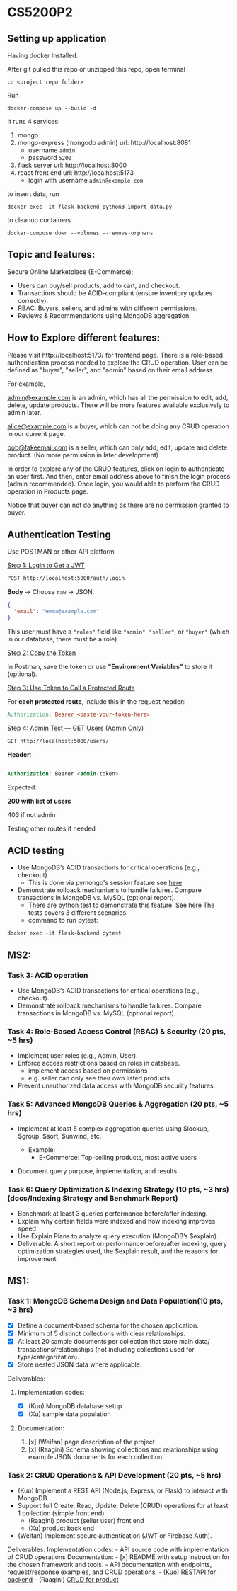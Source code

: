 # CS5200P2

## Setting up application

Having docker Installed.

After git pulled this repo or unzipped this repo, open terminal

```
cd <project repo folder>
```

Run

```
docker-compose up --build -d
```

It runs 4 services:

1. mongo
2. mongo-express (mongodb admin) url: http://localhost:8081
   - username `admin`
   - password `5200`
3. flask server url: http://localhost:8000
4. react front end url: http://localhost:5173
   - login with username `admin@example.com`

to insert data, run

```
docker exec -it flask-backend python3 import_data.py
```

to cleanup containers

```
docker-compose down --volumes --remove-orphans
```

## Topic and features:

Secure Online Marketplace (E-Commerce):

- Users can buy/sell products, add to cart, and checkout.
- Transactions should be ACID-compliant (ensure inventory updates correctly).
- RBAC: Buyers, sellers, and admins with different permissions.
- Reviews & Recommendations using MongoDB aggregation.



## How to Explore different features:

Please visit http://localhost:5173/ for frontend page. There is a role-based authentication process needed to explore the CRUD operation. User can be defined as "buyer", "seller", and "admin" based on their email address. 

For example, 

admin@example.com is an admin, which has all the permission to edit, add, delete, update products.  There will be more features available exclusively to admin later.

alice@example.com is a buyer, which can not be doing any CRUD operation in our current page.

bob@fakeemail.com is a seller, which can only add, edit, update and delete product. (No more permission in later development)

In order to explore any of the CRUD features, click on login to authenticate an user first. And then, enter email address above to finish the login process (admin recommended). Once login, you would able to perform the CRUD operation in Products page. 

Notice that buyer can not do anything as there are no permission granted to buyer.

## Authentication Testing

Use POSTMAN or other API platform

<u>Step 1: Login to Get a JWT</u>

```bash
POST http://localhost:5000/auth/login
```

**Body** → Choose `raw` → JSON:

```json
{
  "email": "emma@example.com"
}
```

This user must have a `"roles"` field like `"admin"`, `"seller"`, or `"buyer"` (which in our database, there must be a role)

<u>Step 2: Copy the Token</u>

In Postman, save the token or use **"Environment Variables"** to store it (optional).

<u>Step 3: Use Token to Call a Protected Route</u>

For **each protected route**, include this in the request header:

```makefile
Authorization: Bearer <paste-your-token-here>
```

<u>Step 4: Admin Test — GET Users (Admin Only)</u>

```bash
GET http://localhost:5000/users/
```

**Header**:

```sql

Authorization: Bearer <admin-token>
```

Expected:

**200 with list of users**

403 if not admin

Testing other routes if needed

## ACID testing
- Use MongoDB’s ACID transactions for critical operations (e.g., checkout).
   - This is done via pymongo's session feature see [here](backend/src/routes/api_routes.py?plain=1#L117)
- Demonstrate rollback mechanisms to handle failures. Compare transactions in
MongoDB vs. MySQL (optional report).
   - There are python test to demonstrate this feature. See [here](backend/tests/checkout_acid_test.py) The tests covers 3 different scenarios.
   - command to run pytest:
```
docker exec -it flask-backend pytest
```


## MS2:

### Task 3: ACID operation
- Use MongoDB’s ACID transactions for critical operations (e.g., checkout).
- Demonstrate rollback mechanisms to handle failures. Compare transactions in
MongoDB vs. MySQL (optional report).


### Task 4: Role-Based Access Control (RBAC) & Security (20 pts, ~5 hrs)
- Implement user roles (e.g., Admin, User).
- Enforce access restrictions based on roles in database.
   - implement access based on permissions
   - e.g. seller can only see their own listed products
- Prevent unauthorized data access with MongoDB security features.


### Task 5: Advanced MongoDB Queries & Aggregation (20 pts, ~5 hrs)
- Implement at least 5 complex aggregation queries using $lookup, $group, $sort, $unwind, etc.
   - Example:
      - E-Commerce: Top-selling products, most active users

- Document query purpose, implementation, and results


### Task 6: Query Optimization & Indexing Strategy (10 pts, ~3 hrs) (docs/Indexing Strategy and Benchmark Report)
- Benchmark at least 3 queries performance before/after indexing.
- Explain why certain fields were indexed and how indexing improves speed.
- Use Explain Plans to analyze query execution (MongoDB’s $explain).
- Deliverable: A short report on performance before/after indexing, query optimization strategies used, the $explain result, and the reasons for improvement



## MS1:

### Task 1: MongoDB Schema Design and Data Population(10 pts, ~3 hrs)

- [x] Define a document-based schema for the chosen application.
- [x] Minimum of 5 distinct collections with clear relationships.
- [x] At least 20 sample documents per collection that store main data/ transactions/relationships (not including collections used for type/categorization).
- [x] Store nested JSON data where applicable.

Deliverables:

1. Implementation codes:

   - [x] (Kuo) MongoDB database setup
   - [x] (Xu) sample data population

2. Documentation:
   1. [x] (Weifan) page description of the project
   2. [x] (Raagini) Schema showing collections and relationships using example JSON documents for each collection

### Task 2: CRUD Operations & API Development (20 pts, ~5 hrs)

- (Kuo) Implement a REST API (Node.js, Express, or Flask) to interact with MongoDB.
- Support full Create, Read, Update, Delete (CRUD) operations for at least 1 collection (simple front end).
  - (Raagini) product (seller user) front end
  - (Xu) product back end
- (Weifan) Implement secure authentication (JWT or Firebase Auth).

Deliverables:
Implementation codes: - API source code with implementation of CRUD operations
Documentation: - [x] README with setup instruction for the chosen framework and tools. - API documentation with endpoints, request/response examples, and CRUD operations. - (Kuo) [RESTAPI for backend](docs/BackendAPI.md) - (Raagini) [CRUD for product](docs/CRUD_operations.md)
